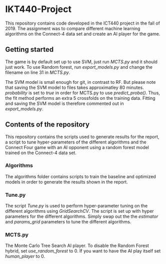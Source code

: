 # IKT440-Project

This repository contains code developed in the ICT440 project in the fall of 2019. The assignment was to compare different machine learning algorithms on the Connect-4 data set and create an AI player for the game.

## Getting started
The game is by default set up to use SVM, just run _MCTS.py_ and it should just work. To use Random forest, run _export_models.py_ and change the filename on line 31 in _MCTS.py_.

The SVM model is small enough for git, in contrast to RF. But please note that saving the SVM model to files takes approximatley 80 minutes. _probability_ is set to _true_ in order for MCTS.py to use _predict_proba()_. Thus, the fit method performs an extra 5 crossfolds on the training data. Fitting and saving the SVM model is therefore commented out in  _export_models.py_.

## Contents of the repository

This repository contains the scripts used to generate results for the report, a script to tune hyper-parameters of the different algorithms and the Connect Four game with an AI opponent using a random forest model trained on the Connect-4 data set.

### Algorithms
The algorithms folder contains scripts to train the baseline and optimized models in order to generate the results shown in the report.

### Tune.py
The script _Tune.py_ is used to perform hyper-parameter tuning on the different algorithms using _GridSearchCV_. The script is set up with hyper parameters for the different algorithms. Simply swap out the the _estimator_ and _params_grid_ parameters to tune the different algorithms.

### MCTS.py

The Monte Carlo Tree Search AI player. To disable the Random Forest hybrid, set _use_random_forest_ to 0. If you want to have the AI play itself set _human_player_ to 0.
